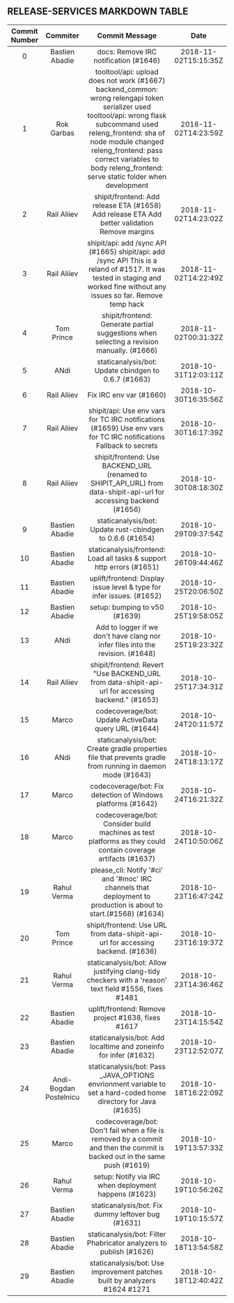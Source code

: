 ## RELEASE-SERVICES MARKDOWN TABLE

| Commit Number | Commiter | Commit Message | Date | 
|:---:|:----:|:----------------------------------:|:----:| 
|0|Bastien Abadie|docs: Remove IRC notification (#1646)|2018-11-02T15:15:35Z
|1|Rok Garbas|tooltool/api: upload does not work (#1667)    backend_common: wrong relengapi token serializer used      tooltool/api: wrong flask subcommand used      releng_frontend: sha of node module changed      releng_frontend: pass correct variables to body      releng_frontend: serve static folder when development|2018-11-02T14:23:59Z
|2|Rail Aliiev|shipit/frontend: Add release ETA (#1658)    Add release ETA      Add better validation      Remove margins|2018-11-02T14:23:02Z
|3|Rail Aliiev|shipit/api: add /sync API (#1665)    shipit/api: add /sync API    This is a reland of #1517. It was tested in staging and worked fine  without any issues so far.      Remove temp hack|2018-11-02T14:22:49Z
|4|Tom Prince|shipit/frontend: Generate partial suggestions when selecting a revision manually. (#1666)|2018-11-02T00:31:32Z
|5|ANdi|staticanalysis/bot: Update cbindgen to 0.6.7 (#1663)|2018-10-31T12:03:11Z
|6|Rail Aliiev|Fix IRC env var (#1660)|2018-10-30T16:35:56Z
|7|Rail Aliiev|shipit/api: Use env vars for TC IRC notifications (#1659)    Use env vars for TC IRC notifications      Fallback to secrets|2018-10-30T16:17:39Z
|8|Rail Aliiev|shipit/frontend: Use BACKEND_URL (renamed to SHIPIT_API_URL) from data-shipit-api-url for accessing backend (#1656)|2018-10-30T08:18:30Z
|9|Bastien Abadie|staticanalysis/bot: Update rust-cbindgen to 0.6.6 (#1654)|2018-10-29T09:37:54Z
|10|Bastien Abadie|staticanalysis/frontend: Load all tasks & support http errors (#1651)|2018-10-26T09:44:46Z
|11|Bastien Abadie|uplift/frontend: Display issue level & type for infer issues. (#1652)|2018-10-25T20:06:50Z
|12|Bastien Abadie|setup: bumping to v50 (#1639)|2018-10-25T19:58:05Z
|13|ANdi|Add to logger if we don't have clang nor infer files into the revision. (#1648)|2018-10-25T19:23:32Z
|14|Rail Aliiev|shipit/frontend: Revert "Use BACKEND_URL from data-shipit-api-url for accessing backend." (#1653)|2018-10-25T17:34:31Z
|15|Marco|codecoverage/bot: Update ActiveData query URL (#1644)|2018-10-24T20:11:57Z
|16|ANdi|staticanalysis/bot: Create gradle properties file that prevents gradle from running in daemon mode (#1643)|2018-10-24T18:13:17Z
|17|Marco|codecoverage/bot: Fix detection of Windows platforms (#1642)|2018-10-24T16:21:32Z
|18|Marco| codecoverage/bot: Consider build machines as test platforms as they could contain coverage artifacts (#1637)|2018-10-24T10:50:06Z
|19|Rahul Verma|please_cli: Notify '#ci' and '#moc' IRC channels that deployment to production is about to start.(#1568) (#1634)|2018-10-23T16:47:24Z
|20|Tom Prince|shipit/frontend: Use URL from data-shipit-api-url for accessing backend. (#1636)|2018-10-23T16:19:37Z
|21|Rahul Verma| staticanalysis/bot: Allow justifying clang-tidy checkers with a 'reason' text field #1556, fixes #1481|2018-10-23T14:36:46Z
|22|Bastien Abadie|uplift/frontend: Remove project #1638, fixes #1617|2018-10-23T14:15:54Z
|23|Bastien Abadie|staticanalysis/bot: Add localtime and zoneinfo for infer  (#1632)|2018-10-23T12:52:07Z
|24|Andi-Bogdan Postelnicu|staticanalysis/bot: Pass _JAVA_OPTIONS envrionment variable to set a hard-coded home directory for Java (#1635)|2018-10-18T16:22:09Z
|25|Marco|codecoverage/bot: Don't fail when a file is removed by a commit and then the commit is backed out in the same push (#1619)|2018-10-19T13:57:33Z
|26|Rahul Verma|setup: Notify via IRC when deployment happens (#1623)|2018-10-19T10:56:26Z
|27|Bastien Abadie|staticanalysis/bot: Fix dummy leftover bug (#1631)|2018-10-19T10:15:57Z
|28|Bastien Abadie|staticanalysis/bot: Filter Phabricator analyzers to publish (#1626)|2018-10-18T13:54:58Z
|29|Bastien Abadie|staticanalysis/bot: Use improvement patches built by analyzers #1624 #1271|2018-10-18T12:40:42Z


